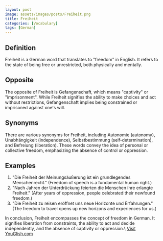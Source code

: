 ```yaml
---
layout: post
image: assets/images/posts/Freiheit.png
title: Freiheit
categories: [Vocabulary]
tags: [German]
---
```


## Definition

Freiheit is a German word that translates to "freedom" in English. It refers to the state of being free or unrestricted, both physically and mentally. 

## Opposite

The opposite of Freiheit is Gefangenschaft, which means "captivity" or "imprisonment". While Freiheit signifies the ability to make choices and act without restrictions, Gefangenschaft implies being constrained or imprisoned against one's will.

## Synonyms

There are various synonyms for Freiheit, including Autonomie (autonomy), Unabhängigkeit (independence), Selbstbestimmung (self-determination), and Befreiung (liberation). These words convey the idea of personal or collective freedom, emphasizing the absence of control or oppression.

## Examples

1. "Die Freiheit der Meinungsäußerung ist ein grundlegendes Menschenrecht." (Freedom of speech is a fundamental human right.)
2. "Nach Jahren der Unterdrückung feierten die Menschen ihre erlangte Freiheit." (After years of oppression, people celebrated their newfound freedom.)
3. "Die Freiheit zu reisen eröffnet uns neue Horizonte und Erfahrungen." (The freedom to travel opens up new horizons and experiences for us.)

In conclusion, Freiheit encompasses the concept of freedom in German. It signifies liberation from constraints, the ability to act and decide independently, and the absence of captivity or oppression.\ <a id="yg-widget-0" class="youglish-widget" data-query="Freiheit" data-lang="german" data-components="8412" data-auto-start="0" data-bkg-color="theme_light" data-title="How%20to%20pronounce%20Freiheit%20in%20German"  rel="nofollow" href="https://youglish.com">Visit YouGlish.com</a><script async src="https://youglish.com/public/emb/widget.js" charset="utf-8"></script>